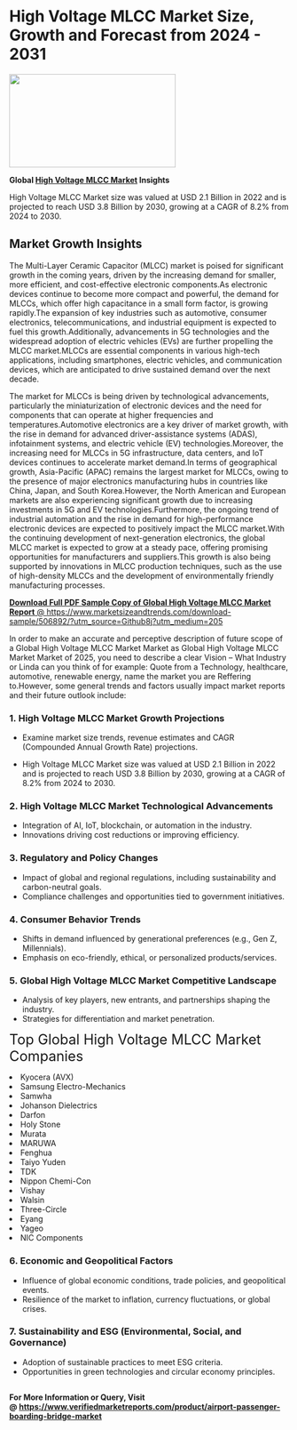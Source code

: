 <H1>High Voltage MLCC Market Size, Growth and Forecast from 2024 - 2031</H1><img class="aligncenter size-medium wp-image-584254" src="https://thirdeyenews.in/wp-content/uploads/2024/09/Global-Market-Research-300x168.jpeg" alt="" width="300" height="168" /><p><strong>Global&nbsp;<a href="https://www.marketsizeandtrends.com/download-sample/506892/?utm_source=Github8j?utm_medium=205">High Voltage MLCC Market</a> Insights</strong></p><p>High Voltage MLCC Market size was valued at USD 2.1 Billion in 2022 and is projected to reach USD 3.8 Billion by 2030, growing at a CAGR of 8.2% from 2024 to 2030.</p><p><h2>Market Growth Insights</h2> <p>The Multi-Layer Ceramic Capacitor (MLCC) market is poised for significant growth in the coming years, driven by the increasing demand for smaller, more efficient, and cost-effective electronic components.As electronic devices continue to become more compact and powerful, the demand for MLCCs, which offer high capacitance in a small form factor, is growing rapidly.The expansion of key industries such as automotive, consumer electronics, telecommunications, and industrial equipment is expected to fuel this growth.Additionally, advancements in 5G technologies and the widespread adoption of electric vehicles (EVs) are further propelling the MLCC market.MLCCs are essential components in various high-tech applications, including smartphones, electric vehicles, and communication devices, which are anticipated to drive sustained demand over the next decade.<a href="#"></a></p> <p>The market for MLCCs is being driven by technological advancements, particularly the miniaturization of electronic devices and the need for components that can operate at higher frequencies and temperatures.Automotive electronics are a key driver of market growth, with the rise in demand for advanced driver-assistance systems (ADAS), infotainment systems, and electric vehicle (EV) technologies.Moreover, the increasing need for MLCCs in 5G infrastructure, data centers, and IoT devices continues to accelerate market demand.In terms of geographical growth, Asia-Pacific (APAC) remains the largest market for MLCCs, owing to the presence of major electronics manufacturing hubs in countries like China, Japan, and South Korea.However, the North American and European markets are also experiencing significant growth due to increasing investments in 5G and EV technologies.Furthermore, the ongoing trend of industrial automation and the rise in demand for high-performance electronic devices are expected to positively impact the MLCC market.With the continuing development of next-generation electronics, the global MLCC market is expected to grow at a steady pace, offering promising opportunities for manufacturers and suppliers.This growth is also being supported by innovations in MLCC production techniques, such as the use of high-density MLCCs and the development of environmentally friendly manufacturing processes.<a href="#"></p><p><span class=""><strong>Download Full PDF Sample Copy of Global High Voltage MLCC Market Report</strong> @ <a href="https://www.marketsizeandtrends.com/download-sample/506892/?utm_source=Github8j?utm_medium=205" target="_blank">https://www.marketsizeandtrends.com/download-sample/506892/?utm_source=Github8j?utm_medium=205</a></span></p><p>In order to make an accurate and perceptive description of future scope of a Global&nbsp;High Voltage MLCC Market Market as Global&nbsp;High Voltage MLCC Market Market of 2025, you need to describe a clear Vision &ndash; What Industry or Linda can you think of for example: Quote from a Technology, healthcare, automotive, renewable energy, name the market you are Reffering to.However, some general trends and factors usually impact market reports and their future outlook include:</p><h3>1.&nbsp;<strong>High Voltage MLCC Market Growth Projections</strong></h3><ul><li>Examine market size trends, revenue estimates and CAGR (Compounded Annual Growth Rate) projections.</li><li><p>High Voltage MLCC Market size was valued at USD 2.1 Billion in 2022 and is projected to reach USD 3.8 Billion by 2030, growing at a CAGR of 8.2% from 2024 to 2030.</p></li></ul><h3>2.&nbsp;<strong>High Voltage MLCC Market Technological Advancements</strong></h3><ul><li>Integration of AI, IoT, blockchain, or automation in the industry.</li><li>Innovations driving cost reductions or improving efficiency.</li></ul><h3>3.&nbsp;<strong>Regulatory and Policy Changes</strong></h3><ul><li>Impact of global and regional regulations, including sustainability and carbon-neutral goals.</li><li>Compliance challenges and opportunities tied to government initiatives.</li></ul><h3>4.&nbsp;<strong>Consumer Behavior Trends</strong></h3><ul><li>Shifts in demand influenced by generational preferences (e.g., Gen Z, Millennials).</li><li>Emphasis on eco-friendly, ethical, or personalized products/services.</li></ul><h3>5.&nbsp;<strong>Global High Voltage MLCC Market Competitive Landscape</strong></h3><ul><li>Analysis of key players, new entrants, and partnerships shaping the industry.</li><li>Strategies for differentiation and market penetration.</li></ul><p data-pm-slice="1 1 []"><span style="color: inherit; font-family: inherit; font-size: 25px;">Top Global High Voltage MLCC Market Companies</span></p><div class="" data-test-id=""><p><li>Kyocera (AVX)</li><li> Samsung Electro-Mechanics</li><li> Samwha</li><li> Johanson Dielectrics</li><li> Darfon</li><li> Holy Stone</li><li> Murata</li><li> MARUWA</li><li> Fenghua</li><li> Taiyo Yuden</li><li> TDK</li><li> Nippon Chemi-Con</li><li> Vishay</li><li> Walsin</li><li> Three-Circle</li><li> Eyang</li><li> Yageo</li><li> NIC Components</li></p></div><h3>6.&nbsp;<strong>Economic and Geopolitical Factors</strong></h3><ul><li>Influence of global economic conditions, trade policies, and geopolitical events.</li><li>Resilience of the market to inflation, currency fluctuations, or global crises.</li></ul><h3>7.&nbsp;<strong>Sustainability and ESG (Environmental, Social, and Governance)</strong></h3><ul><li>Adoption of sustainable practices to meet ESG criteria.</li><li>Opportunities in green technologies and circular economy principles.</li></ul><h2><strong style="font-size: 14px;">For More Information or Query, Visit @&nbsp;</strong><a style="background-color: #ffffff; font-size: 14px;" href="https://www.marketsizeandtrends.com/report/high-voltage-mlcc-market/" target="_blank">https://www.verifiedmarketreports.com/product/airport-passenger-boarding-bridge-market</a></h2>